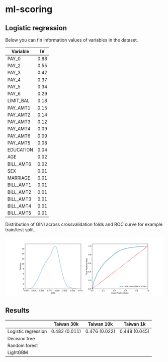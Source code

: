 # ml-scoring


## Logistic regression

Below you can fin information values of variables in the dataset.

| Variable  | IV   |
|-----------|------|
| PAY_0     | 0.88 |
| PAY_2     | 0.55 |
| PAY_3     | 0.42 |
| PAY_4     | 0.37 |
| PAY_5     | 0.34 |
| PAY_6     | 0.29 |
| LIMIT_BAL | 0.18 |
| PAY_AMT1  | 0.15 |
| PAY_AMT2  | 0.14 |
| PAY_AMT3  | 0.12 |
| PAY_AMT4  | 0.09 |
| PAY_AMT6  | 0.09 |
| PAY_AMT5  | 0.08 |
| EDUCATION | 0.04 |
| AGE       | 0.02 |
| BILL_AMT6 | 0.02 |
| SEX       | 0.01 |
| MARRIAGE  | 0.01 |
| BILL_AMT1 | 0.01 |
| BILL_AMT2 | 0.01 |
| BILL_AMT3 | 0.01 |
| BILL_AMT4 | 0.01 |
| BILL_AMT5 | 0.01 |

Distribution of GINI across crossvalidation folds and ROC curve for example train/test split.

![img](./output.png)


## Results

|                      | Taiwan 30k | Taiwan 10k | Taiwan 1k |
|----------------------|------------|------------|-----------|
| Logistic regression  | 0.482 (0.011) | 0.476 (0.022) | 0.448 (0.045) |
| Decision tree        |            |            |           |
| Random forest        |            |            |           |
| LightGBM             |            |            |           |